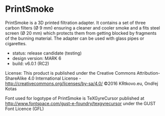 # PrintSmoke
PrintSmoke is a 3D printed filtration adapter.
It contains a set of three carbon filters (Ø 9 mm) ensuring a cleaner and cooler smoke and a fits steel screen (Ø 20 mm) which protects them from getting blocked by fragments of the burning material.
The adapter can be used with glass pipes or cigarettes.

- status: release candidate (testing)
- design version: MARK 6
- build: v6.0.1  (RC2)

License: This product is published under the Creative Commons Attribution-ShareAlike 4.0 International License - http://creativecommons.org/licenses/by-sa/4.0/
©2016 KRtkovo.eu, Ondřej Kotas

Font used for logotype of PrintSmoke is TeXGyreCursor published at http://www.fontspace.com/gust-e-foundry/texgyrecursor under the GUST Font Licence (GFL)

